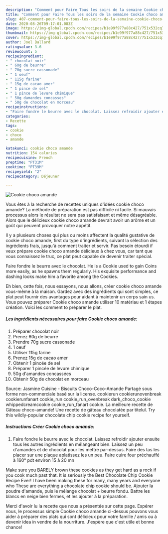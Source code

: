 ```yaml
---
description: "Comment pour Faire Tous les soirs de la semaine Cookie choco amande"
title: "Comment pour Faire Tous les soirs de la semaine Cookie choco amande"
slug: 407-comment-pour-faire-tous-les-soirs-de-la-semaine-cookie-choco-amande
date: 2020-08-26T09:17:01.083Z
image: https://img-global.cpcdn.com/recipes/b1e99f977a88c427/751x532cq70/cookie-choco-amande-photo-principale-de-la-recette.jpg
thumbnail: https://img-global.cpcdn.com/recipes/b1e99f977a88c427/751x532cq70/cookie-choco-amande-photo-principale-de-la-recette.jpg
cover: https://img-global.cpcdn.com/recipes/b1e99f977a88c427/751x532cq70/cookie-choco-amande-photo-principale-de-la-recette.jpg
author: Joel Ballard
ratingvalue: 3.6
reviewcount: 5
recipeingredient:
- " chocolat noir"
- " 60g de beurre"
- " 70g sucre cassonade"
- " 1 oeuf"
- " 115g farine"
- " 15g de cacao amer"
- " 1 pince de sel"
- " 1 pince de levure chimique"
- " 50g damandes concasses"
- " 50g de chocolat en morceau"
recipeinstructions:
- "Faire fondre le beurre avec le chocolat. Laissez refroidir ajouter ensuite tous les autres ingrédients en mélangeant bien. Laissez un peu d&#39;amandes et de chocolat pour les mettre par-dessus. Faire des tas les placer sur une plaque aplatissez les un peu. Faire cuire four préchauffé à 160° pdt environ 15 à 20 mn"
categories:
- Recette
tags:
- cookie
- choco
- amande

katakunci: cookie choco amande 
nutrition: 154 calories
recipecuisine: French
preptime: "PT31M"
cooktime: "PT39M"
recipeyield: "2"
recipecategory: Déjeuner

---
```



![Cookie choco amande](https://img-global.cpcdn.com/recipes/b1e99f977a88c427/751x532cq70/cookie-choco-amande-photo-principale-de-la-recette.jpg)

Vous êtes à la recherche de recettes uniques d'idées cookie choco amande? La méthode de préparation est pas difficile ni facile. Si mauvais processus alors le résultat ne sera pas satisfaisant et même désagréable. Alors que le délicieux cookie choco amande devrait avoir un arôme et un goût qui peuvent provoquer notre appétit.

Il y a plusieurs choses qui plus ou moins affectent la qualité gustative de cookie choco amande, first du type d'ingrédients, suivant la sélection des ingrédients frais, jusqu'à comment traiter et servir. Pas besoin étourdi if veux prépare cookie choco amande délicieux à chez vous, car tant que vous connaissez le truc, ce plat peut capable de devenir traiter spécial.

Faire fondre le beurre avec le chocolat. He is a Cookie used to gain Coins more easily, as he spawns them regularly. His exquisite performance and dashing looks make him a favorite among the Cookies.


Eh bien, cette fois, nous essayons, nous allons, créer cookie choco amande vous-même à la maison. Gardez avec des ingrédients qui sont simples, ce plat peut fournir des avantages pour aidant à maintenir un corps sain us. Vous pouvez préparer Cookie choco amande utiliser 10 matériau et 1 étapes création. Voici les comment to préparer le plat.

<!--inarticleads1-->

##### Les ingrédients nécessaires pour faire Cookie choco amande:

1. Préparer  chocolat noir
1. Prenez  60g de beurre
1. Prendre  70g sucre cassonade
1.   1 oeuf
1. Utiliser  115g farine
1. Prenez  15g de cacao amer
1. Obtenir  1 pincée de sel
1. Préparer  1 pincée de levure chimique
1.   50g d&#39;amandes concassées
1. Obtenir  50g de chocolat en morceau


Source: Jasmine Cuisine - Biscuits Choco-Coco-Amande Partagé sous forme non-commerciale basé sur la license. cookierun cookierunovenbreak cookierunfanart cookie_run cookie_run_ovenbreak dark_choco_cookie whippedcreamcookie cookie_run_fanart cookie. La meilleure recette de Gâteau choco-amande! Une recette de gâteau chocolatée par titelul. Try this wildly-popular chocolate chip cookie recipe for yourself. 

<!--inarticleads2-->

##### Instructions Créer Cookie choco amande:

1. Faire fondre le beurre avec le chocolat. Laissez refroidir ajouter ensuite tous les autres ingrédients en mélangeant bien. Laissez un peu d&#39;amandes et de chocolat pour les mettre par-dessus. Faire des tas les placer sur une plaque aplatissez les un peu. Faire cuire four préchauffé à 160° pdt environ 15 à 20 mn


Make sure you BARELY brown these cookies as they get hard as a rock if you cook much past that. It is seriously the Best Chocolate Chip Cookie Recipe Ever! I have been making these for many, many years and everyone who These are everything a chocolate chip cookie should be. Ajouter la poudre d&#39;amande, puis le mélange chocolat + beurre fondu. Battre les blancs en neige bien fermes, et les ajouter à la préparation. 


Merci d'avoir lu la recette que nous a présentée sur cette page. Espérer nous, le processus simple Cookie choco amande ci-dessus pouvons vous aider à préparer des plats qui sont délicieux pour votre famille / amis ou à devenir idea in vendre de la nourriture. J'espère que c'est utile et bonne chance!
